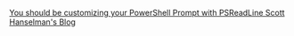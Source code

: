 
[You should be customizing your PowerShell Prompt with PSReadLine Scott Hanselman's Blog](https://www.hanselman.com/blog/you-should-be-customizing-your-powershell-prompt-with-psreadline)
